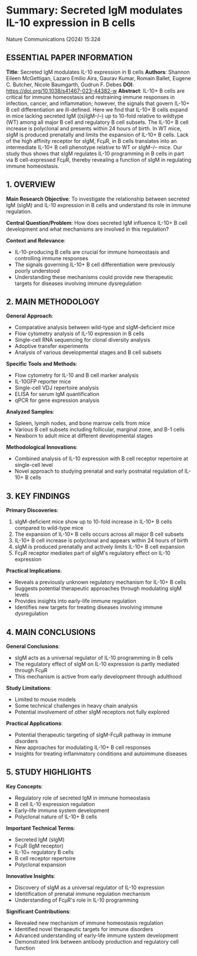 # Summary: Secreted IgM modulates IL-10 expression in B cells
Nature Communications (2024) 15:324

## ESSENTIAL PAPER INFORMATION

**Title**: Secreted IgM modulates IL-10 expression in B cells
**Authors**: Shannon Eileen McGettigan, Lazaro Emilio Aira, Gaurav Kumar, Romain Ballet, Eugene C. Butcher, Nicole Baumgarth, Gudrun F. Debes
**DOI**: https://doi.org/10.1038/s41467-023-44382-w
**Abstract**: IL-10+ B cells are critical for immune homeostasis and restraining immune responses in infection, cancer, and inflammation; however, the signals that govern IL-10+ B cell differentiation are ill-defined. Here we find that IL-10+ B cells expand in mice lacking secreted IgM ((s)IgM–/–) up to 10-fold relative to wildtype (WT) among all major B cell and regulatory B cell subsets. The IL-10+ B cell increase is polyclonal and presents within 24 hours of birth. In WT mice, sIgM is produced prenatally and limits the expansion of IL-10+ B cells. Lack of the high affinity receptor for sIgM, FcμR, in B cells translates into an intermediate IL-10+ B cell phenotype relative to WT or sIgM–/– mice. Our study thus shows that sIgM regulates IL-10 programming in B cells in part via B cell-expressed FcμR, thereby revealing a function of sIgM in regulating immune homeostasis.

## 1. OVERVIEW

**Main Research Objective**: 
To investigate the relationship between secreted IgM (sIgM) and IL-10 expression in B cells and understand its role in immune regulation.

**Central Question/Problem**:
How does secreted IgM influence IL-10+ B cell development and what mechanisms are involved in this regulation?

**Context and Relevance**:
- IL-10-producing B cells are crucial for immune homeostasis and controlling immune responses
- The signals governing IL-10+ B cell differentiation were previously poorly understood
- Understanding these mechanisms could provide new therapeutic targets for diseases involving immune dysregulation

## 2. MAIN METHODOLOGY

**General Approach**:
- Comparative analysis between wild-type and sIgM-deficient mice
- Flow cytometry analysis of IL-10 expression in B cells
- Single-cell RNA sequencing for clonal diversity analysis
- Adoptive transfer experiments
- Analysis of various developmental stages and B cell subsets

**Specific Tools and Methods**:
- Flow cytometry for IL-10 and B cell marker analysis
- IL-10GFP reporter mice
- Single-cell VDJ repertoire analysis
- ELISA for serum IgM quantification
- qPCR for gene expression analysis

**Analyzed Samples**:
- Spleen, lymph nodes, and bone marrow cells from mice
- Various B cell subsets including follicular, marginal zone, and B-1 cells
- Newborn to adult mice at different developmental stages

**Methodological Innovations**:
- Combined analysis of IL-10 expression with B cell receptor repertoire at single-cell level
- Novel approach to studying prenatal and early postnatal regulation of IL-10+ B cells

## 3. KEY FINDINGS

**Primary Discoveries**:
1. sIgM-deficient mice show up to 10-fold increase in IL-10+ B cells compared to wild-type mice
2. The expansion of IL-10+ B cells occurs across all major B cell subsets
3. IL-10+ B cell increase is polyclonal and appears within 24 hours of birth
4. sIgM is produced prenatally and actively limits IL-10+ B cell expansion
5. FcμR receptor mediates part of sIgM's regulatory effect on IL-10 expression

**Practical Implications**:
- Reveals a previously unknown regulatory mechanism for IL-10+ B cells
- Suggests potential therapeutic approaches through modulating sIgM levels
- Provides insights into early-life immune regulation
- Identifies new targets for treating diseases involving immune dysregulation

## 4. MAIN CONCLUSIONS

**General Conclusions**:
- sIgM acts as a universal regulator of IL-10 programming in B cells
- The regulatory effect of sIgM on IL-10 expression is partly mediated through FcμR
- This mechanism is active from early development through adulthood

**Study Limitations**:
- Limited to mouse models
- Some technical challenges in heavy chain analysis
- Potential involvement of other sIgM receptors not fully explored

**Practical Applications**:
- Potential therapeutic targeting of sIgM-FcμR pathway in immune disorders
- New approaches for modulating IL-10+ B cell responses
- Insights for treating inflammatory conditions and autoimmune diseases

## 5. STUDY HIGHLIGHTS

**Key Concepts**:
- Regulatory role of secreted IgM in immune homeostasis
- B cell IL-10 expression regulation
- Early-life immune system development
- Polyclonal nature of IL-10+ B cells

**Important Technical Terms**:
- Secreted IgM (sIgM)
- FcμR (IgM receptor)
- IL-10+ regulatory B cells
- B cell receptor repertoire
- Polyclonal expansion

**Innovative Insights**:
- Discovery of sIgM as a universal regulator of IL-10 expression
- Identification of prenatal immune regulation mechanism
- Understanding of FcμR's role in IL-10 programming

**Significant Contributions**:
- Revealed new mechanism of immune homeostasis regulation
- Identified novel therapeutic targets for immune disorders
- Advanced understanding of early-life immune system development
- Demonstrated link between antibody production and regulatory cell function
